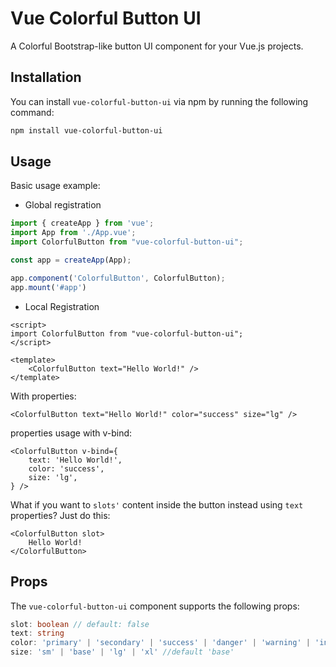 # Vue Colorful Button UI

A Colorful Bootstrap-like button UI component for your Vue.js projects.

## Installation

You can install `vue-colorful-button-ui` via npm by running the following command:

```bash
npm install vue-colorful-button-ui
```

## Usage

Basic usage example:
- Global registration
```js
import { createApp } from 'vue';
import App from './App.vue';
import ColorfulButton from "vue-colorful-button-ui";

const app = createApp(App);

app.component('ColorfulButton', ColorfulButton);
app.mount('#app')
```

- Local Registration
```vue
<script>
import ColorfulButton from "vue-colorful-button-ui";
</script>

<template>
    <ColorfulButton text="Hello World!" />
</template>
```

With properties:

```vue
<ColorfulButton text="Hello World!" color="success" size="lg" />
```

properties usage with v-bind:

```vue
<ColorfulButton v-bind={
    text: 'Hello World!',
    color: 'success',
    size: 'lg',
} />
```

What if you want to `slots'` content inside the button instead using `text` properties? Just do this:

```vue
<ColorfulButton slot>
    Hello World!
</ColorfulButton>
```

## Props

The `vue-colorful-button-ui` component supports the following props:

```ts
slot: boolean // default: false
text: string
color: 'primary' | 'secondary' | 'success' | 'danger' | 'warning' | 'info' | 'light' | 'dark' // default: 'primary'
size: 'sm' | 'base' | 'lg' | 'xl' //default 'base'
```